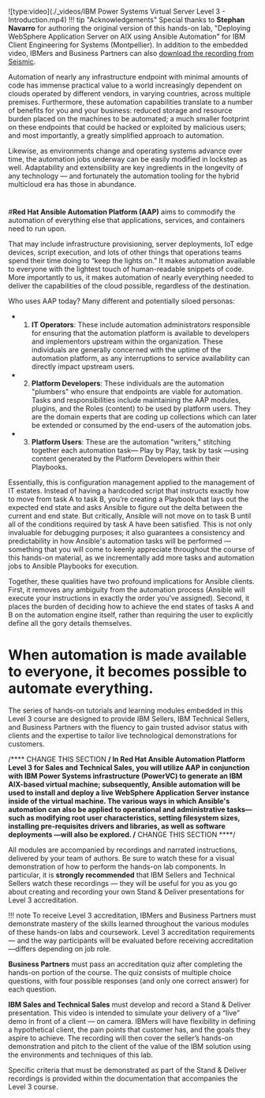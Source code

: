 ![type:video](./_videos/IBM Power Systems Virtual Server Level 3 - Introduction.mp4)
!!! tip "Acknowledgements"
    Special thanks to **Stephan Navarro** for authoring the original version of this hands-on lab, "Deploying WebSphere Application Server on AIX using Ansible Automation" for IBM Client Engineering for Systems (Montpellier). In addition to the embedded video, IBMers and Business Partners can also <a href="https://ibm.seismic.com/Link/Content/DCGdHJ7DMdqHD8cV7Wp8f4Rg9Bgd" target="_blank">download the recording from Seismic</a>.

Automation of nearly any infrastructure endpoint with minimal amounts of code has immense practical value to a world increasingly dependent on clouds operated by different vendors, in varying countries, across multiple premises. Furthermore, these automation capabilities translate to a number of benefits for you and your business: reduced storage and resource burden placed on the machines to be automated; a much smaller footprint on these endpoints that could be hacked or exploited by malicious users; and most importantly, a greatly simplified approach to automation.

Likewise, as environments change and operating systems advance over time, the automation jobs underway can be easily modified in lockstep as well. Adaptability and extensibility are key ingredients in the longevity of any technology — and fortunately the automation tooling for the hybrid multicloud era has those in abundance.

#
#**Red Hat Ansible Automation Platform (AAP)** aims to commodify the automation of everything else that applications, services, and containers need to run upon.

That may include infrastructure provisioning, server deployments, IoT edge devices, script execution, and lots of other things that operations teams spend their time doing to “keep the lights on.” It makes automation available to everyone with the lightest touch of human-readable snippets of code. More importantly to us, it makes automation of nearly everything needed to deliver the capabilities of the cloud possible, regardless of the destination.

Who uses AAP today? Many different and potentially siloed personas:
* 1. **IT Operators**: These include automation administrators responsible for ensuring that  the automation platform is available to developers and implementors upstream within the organization. These individuals are generally concerned with the uptime of the automation platform, as any interruptions to service availability can directly impact upstream users.
* 2. **Platform Developers**: These individuals are the automation "plumbers" who ensure that endpoints are viable for automation. Tasks and responsibilities include maintaining the AAP modules, plugins, and the Roles (content) to be used by platform users. They are the domain experts that are coding up collections which can later be extended or consumed by the end-users of the automation jobs.
* 3. **Platform Users**: These are the automation "writers," stitching together each automation task— Play by Play, task by task —using content generated by the Platform Developers within their Playbooks.

Essentially, this is configuration management applied to the management of IT estates. Instead of having a hardcoded script that instructs exactly how to move from task A to task B, you’re creating a Playbook that lays out the expected end state and asks Ansible to figure out the delta between the current and end state. But critically, Ansible will not move on to task B until all of the conditions required by task A have been satisfied. This is not only invaluable for debugging purposes; it also guarantees a consistency and predictability in how Ansible's automation tasks will be performed — something that you will come to keenly appreciate throughout the course of this hands-on material, as we incrementally add more tasks and automation jobs to Ansible Playbooks for execution.

Together, these qualities have two profound implications for Ansible clients. First, it removes any ambiguity from the automation process (Ansible will execute your instructions in exactly the order you’ve assigned). Second, it places the burden of deciding how to achieve the end states of tasks A and B on the automation engine itself, rather than requiring the user to explicitly define all the gory details themselves.

# When automation is made available to everyone, it becomes possible to automate everything.

The series of hands-on tutorials and learning modules embedded in this Level 3 course are designed to provide IBM Sellers, IBM Technical Sellers, and Business Partners with the fluency to gain trusted advisor status with clients and the expertise to tailor live technological demonstrations for customers.

/**** CHANGE THIS SECTION ****/
In Red Hat Ansible Automation Platform Level 3 for Sales and Technical Sales, you will utilize AAP in conjunction with IBM Power Systems infrastructure (PowerVC) to generate an IBM AIX-based virtual machine; subsequently, Ansible automation will be used to install and deploy a live WebSphere Application Server instance inside of the virtual machine. The various ways in which Ansible's automation can also be applied to operational and administrative tasks— such as modifying root user characteristics, setting filesystem sizes, installing pre-requisites drivers and libraries, as well as software deployments —will also be explored.
/**** CHANGE THIS SECTION ****/

All modules are accompanied by recordings and narrated instructions, delivered by your team of authors. Be sure to watch these for a visual demonstration of how to perform the hands-on lab components. In particular, it is **strongly recommended** that IBM Sellers and Technical Sellers watch these recordings — they will be useful for you as you go about creating and recording your own Stand & Deliver presentations for Level 3 accreditation.

!!! note
    To receive Level 3 accreditation, IBMers and Business Partners must demonstrate mastery of the skills learned throughout the various modules of these hands-on labs and coursework. Level 3 accreditation requirements— and the way participants will be evaluated before receiving accreditation —differs depending on job role.

**Business Partners** must pass an accreditation quiz after completing the hands-on portion of the course. The quiz consists of multiple choice questions, with four possible responses (and only one correct answer) for each question.

**IBM Sales and Technical Sales** must develop and record a Stand & Deliver presentation. This video is intended to simulate your delivery of a “live” demo in front of a client — on camera. IBMers will have flexibility in defining a hypothetical client, the pain points that customer has, and the goals they aspire to achieve. The recording will then cover the seller’s hands-on demonstration and pitch to the client of the value of the IBM solution using the environments and techniques of this lab.

Specific criteria that must be demonstrated as part of the Stand & Deliver recordings is provided within the documentation that accompanies the Level 3 course.
